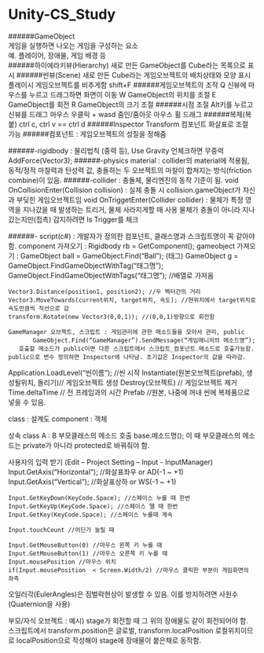 # Unity-CS_Study

######GameObject  
게임을 실행하면 나오는 게임을 구성하는 요소  
	예. 플레이어, 장애물, 게임 배경 등  
######하이에라키뷰(Hierarchy)
	새로 만든 GameObject를 Cube라는 목록으로 표시
######씬뷰(Scene)
	새로 만든 Cube라는 게임오브젝트의 배치상태와 모양 표시
	플레이시 게임오브젝트를 비추게함 shift+F
######게임오브젝트의 조작
 Q
	신뷰에 마우스를 누르고 드래그하면 화면이 이동
 W
	GameObject의 위치를 조절
 E
	GameObject를 회전
 R
	GameObject의 크기 조절
######시점 조절
	Alt키를 누르고 신뷰를 드래그
	마우스 우클릭 + wasd
       줌인/줌아웃
	마우스 휠 드래그
######복제(복붙)
	ctrl c, ctrl v == ctrl d
######Inspector
	Transform 컴포넌트
		화살표로 조절 가능
######컴포넌트 : 게임오브젝트의 성질을 정해줌

######-rigidbody : 물리법칙 (중력 등), Use Gravity 언체크하면 무중력
	     AddForce(Vector3);
######-physics material : collider의 material에 적용됨, 동적/정적 마찰력과 탄성력 값, 충돌하는 두 오브젝트의 마찰이 합쳐지는 방식(friction combine)이 있음.
######-collider : 충돌체, 물리엔진의 동작 기준이 됨. 
	void OnCollisionEnter(Collision collision) : 실제 충돌 시
		collision.gameObject가 자신과 부딪힌 게임오브젝트임
	void OnTriggetEnter(Collider collider) : 물체가 특정 영역을 지나갔을 때 발생하는 트리거, 물체 사라지게할 때 사용 
	물체가 충돌이 아니라 지나갔는지만(접촉) 감지하려면 Is Trigger를 체크 
		
######- script(c#) : 개발자가 정의한 컴포넌트, 클래스명과 스크립트명이 꼭 같아야함.
	component 가져오기 : Rigidbody rb = GetComponent<Rigidbody>();
	gameobject 가져오기 : GameObject ball = GameObject.Find(“Ball”);
	(태그)
	GameObject g = GameObject.FindGameObjectWithTag(“태그명”);
   			 GameObject.FindGameObjectWithTags(“태그명”); //배열로 가져옴

	Vector3.Distance(position1, position2); //두 벡터간의 거리
	Vector3.MoveTowards(current위치, target위치, 속도); //현위치에서 target위치로 속도만큼씩 직선으로 감
	transform.Rotate(new Vector3(0,0,1)); //(0,0,1)방향으로 회전함

	GameManager 오브젝트, 스크립트 : 게임관리에 관한 메소드들을 모아서 관리, public
           GameObject.Find(“GameManager”).SendMessage(“게임매니저의 메소드명”);
	   호출할 메소드가 public이면 다른 스크립트에서 스크립트_컴포넌트.메소드로 호출가능함.
	public으로 변수 정의하면 Inspector에 나타남. 초기값은 Inspector의 값을 따라감.
Application.LoadLevel(“씬이름”); //씬 시작
Instantiate(원본오브젝트(prefab), 생성될위치, 돌리기)// 게임오브젝트 생성
Destroy(오브젝트) // 게임오브젝트 제거
Time.deltaTime // 전 프레임과의 시간
Prefab //원본, 나중에 꺼내 씬에 복제품으로 넣을 수 있음.

class : 설계도 
component : 객체

상속 
class A : B
부모클래스의 메소드 호출 base.메소드명();
이 때 부모클래스의 메소드는 private가 아니라 protected로 바꿔줘야 함.
	

사용자의 입력 받기 (Edit – Project Setting – Input - InputManager)
	Input.GetAxis(“Horizontal”); //화살표좌우 or AD(-1 ~ +1)
	Input.GetAxis(“Vertical”); //화살표상하 or WS(-1 ~ +1)

	Input.GetKeyDown(KeyCode.Space); //스페이스 누를 때 한번
	Input.GetKeyUp(KeyCode.Space); //스페이스 뗄 때 한번
	Input.GetKey(KeyCode.Space); //스페이스 누를때 계속

	Input.touchCount //어딘가 눌릴 때

	Input.GetMouseButton(0) //마우스 왼쪽 키 누를 때 
	Input.GetMouseButton(1) //마우스 오른쪽 키 누를 때 
	Input.mousePosition //마우스 위치
	if(Input.mousePosition  < Screen.Width/2) //마우스 클릭한 부분이 게임화면의 좌측

오일러각(EulerAngles)은 짐벌락현상이 발생할 수 있음. 이를 방지하려면 사원수(Quaternion을 사용)

부모/자식 오브젝트 : 예시) stage가 회전할 때 그 위의 장애물도 같이 회전되어야 함.
	스크립트에서 transform.position은 글로벌, transform.localPosition 로컬위치이므로 localPosition으로 작성해야 stage에 장애물이 붙은채로 동작함.
